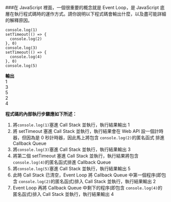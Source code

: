 ###在 JavaScript 裡面，一個很重要的概念就是 Event Loop，是 JavaScript 底層在執行程式碼時的運作方式。請你說明以下程式碼會輸出什麼，以及盡可能詳細的解釋原因。  
```
console.log(1)
setTimeout(() => {
  console.log(2)
}, 0)
console.log(3)
setTimeout(() => {
  console.log(4)
}, 0)
console.log(5)
```

**輸出**  
1  
3  
5  
2  
4  

**程式碼的內部執行步驟應如下所述：**  
1. 將`console.log(1)`塞進 Call Stack 並執行，執行結果輸出 1  
2. 將 setTimeout 塞進 Call Stack 並執行，執行結果會在 Web API 設一個計時器，但因為是 0 秒計時器，因此馬上將包含 `console.log(2)`的匿名函式 排進 Callback Queue  
3. 將`console.log(3)`塞進 Call Stack 並執行，執行結果輸出 3  
4. 將第二個 setTimeout 塞進 Call Stack 並執行，執行結果將包含`console.log(4)`的匿名函式排進 Callback Queue  
5. 將`console.log(5)`塞進 Call Stack 並執行，執行結果輸出 5  
6. 此時 Call Stack 已清空，Event Loop 將 Callback Queue 中第一個程序(即包含 `console.log(2)`的匿名函式)排入 Call Stack 並執行，執行結果輸出 2  
7. Event Loop 再將 Callback Queue 中剩下的程序(即包含 `console.log(4)`的匿名函式)排入 Call Stack 並執行，執行結果輸出 4  

